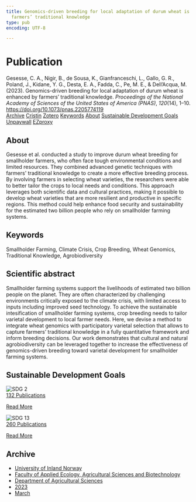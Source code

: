 ```yaml
---
title: Genomics-driven breeding for local adaptation of durum wheat is enhanced by
  farmers’ traditional knowledge
type: pub
encoding: UTF-8

---
```

<h1>Publication</h1>
<article id="csl-bib-container-QZLH8CE7" class="csl-bib-container">
  <div class="csl-bib-body"> <div class="csl-entry">Gesesse, C. A., Nigir, B., de Sousa, K., Gianfranceschi, L., Gallo, G. R., Poland, J., Kidane, Y. G., Desta, E. A., Fadda, C., Pe, M. E., &#38; Dell’Acqua, M. (2023). Genomics-driven breeding for local adaptation of durum wheat is enhanced by farmers’ traditional knowledge. <i>Proceedings of the National Academy of Sciences of the United States of America (PNAS)</i>, <i>120</i>(14), 1–10. <a href="https://doi.org/10.1073/pnas.2205774119">https://doi.org/10.1073/pnas.2205774119</a></div> </div>
  <div class="csl-bib-buttons">
    <a href="#taxonomy-article-QZLH8CE7" alt="archive" class="csl-bib-button">Archive</a>
    <a href="https://app.cristin.no/results/show.jsf?id=2137452" alt="Cristin" class="csl-bib-button">Cristin</a>
    <a href="http://zotero.org/groups/5881554/items/QZLH8CE7" alt="Zotero" class="csl-bib-button">Zotero</a>
    <a href="#keywords-article-QZLH8CE7" alt="keywords" class="csl-bib-button">Keywords</a>
    <a href="#about-article-QZLH8CE7" alt="about_pub" class="csl-bib-button">About</a>
    <a href="#sdg-article-QZLH8CE7" alt="sdg" class="csl-bib-button">Sustainable Development Goals</a>
    <a href="https://doi.org/10.1073/pnas.2205774119" alt="Unpaywall" class="csl-bib-button">Unpaywall</a>
    <a href="https://doi.org/10.1073/pnas.2205774119" alt="EZproxy" class="csl-bib-button">EZproxy</a>
  </div>
  <div id="csl-bib-meta-container-QZLH8CE7"></div>
</article>
<div id="csl-bib-meta-QZLH8CE7" class="csl-bib-meta">
  <article id="about-article-QZLH8CE7" class="about_pub-article">
    <h1>About</h1>
    Gesesse et al. conducted a study to improve durum wheat breeding for smallholder farmers, who often face tough environmental conditions and limited resources. They combined advanced genetic techniques with farmers' traditional knowledge to create a more effective breeding process. By involving farmers in selecting wheat varieties, the researchers were able to better tailor the crops to local needs and conditions. This approach leverages both scientific data and cultural practices, making it possible to develop wheat varieties that are more resilient and productive in specific regions. This method could help enhance food security and sustainability for the estimated two billion people who rely on smallholder farming systems.
  </article>
  <article id="keywords-article-QZLH8CE7" class="keywords-article">
    <h1>Keywords</h1>
    Smallholder Farming, Climate Crisis, Crop Breeding, Wheat Genomics, Traditional Knowledge, Agrobiodiversity
  </article>
  <article id="abstract-article-QZLH8CE7" class="abstract-article">
    <h1>Scientific abstract</h1>
    Smallholder farming systems support the livelihoods of estimated two billion people on the planet. They are often characterized by challenging environments critically exposed to the climate crisis, with limited access to inputs including improved seed technology. To achieve the sustainable intesification of smallholder farming systems, crop breeding needs to tailor varietal development to local farmer needs. Here, we devise a method to integrate wheat genomics with participatory varietal selection that allows to capture farmers’ traditional knowledge in a fully quantitative framework and inform breeding decisions. Our work demonstrates that cultural and natural agrobiodiversity can be leveraged together to increase the effectiveness of genomics-driven breeding toward varietal development for smallholder farming systems.
  </article>
  <article id="sdg-article-QZLH8CE7" class="sdg-article">
    <h1>Sustainable Development Goals</h1>
    <div class="sdg-container"><div id="sdg2" class="sdg">
        <img src="{{< params subfolder >}}images/sdg/sdg02_en.png" class="image" alt="SDG 2">
        <div class="sdg-overlay">
          <a href="{{< params subfolder >}}en/archive/?sdg=2#archive" class="sdg-publication-count"><span>132</span> Publications</a>
          <p><a href="https://sdgs.un.org/goals/goal2" class="sdg-read-more">Read More</a></p>
        </div>
      </div> <div id="sdg13" class="sdg">
        <img src="{{< params subfolder >}}images/sdg/sdg13_en.png" class="image" alt="SDG 13">
        <div class="sdg-overlay">
          <a href="{{< params subfolder >}}en/archive/?sdg=13#archive" class="sdg-publication-count"><span>260</span> Publications</a>
          <p><a href="https://sdgs.un.org/goals/goal13" class="sdg-read-more">Read More</a></p>
        </div>
      </div></div>
  </article>
  <article id="taxonomy-article-QZLH8CE7" class="taxonomy-article">
    <h1>Archive</h1>
    <ul>
      <li><a href="{{< params subfolder >}}en/archive/?key=3DCRN523">University of Inland Norway</a></li>
      <li><a href="{{< params subfolder >}}en/archive/?key=T77LXH6D">Faculty of Applied Ecology, Agricultural Sciences and Biotechnology</a></li>
      <li><a href="{{< params subfolder >}}en/archive/?key=SSN4QLEC">Department of Agricultural Sciences</a></li>
      <li><a href="{{< params subfolder >}}en/archive/?key=DRHXCX63">2023</a></li>
      <li><a href="{{< params subfolder >}}en/archive/?key=DBASN8MZ">March</a></li>
    </ul>
  </article>
</div>
